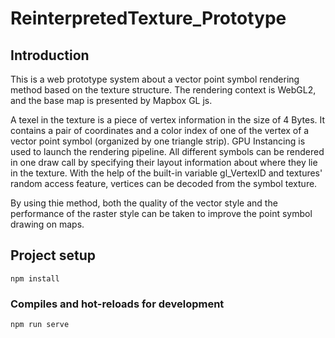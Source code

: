 # ReinterpretedTexture_Prototype

## Introduction
This is a web prototype system about a vector point symbol rendering method based on the texture structure. The rendering context is WebGL2, and the base map is presented by Mapbox GL js.

A texel in the texture is a piece of vertex information in the size of 4 Bytes. It contains a pair of coordinates and a color index of one of the vertex of a vector point symbol (organized by one triangle strip). GPU Instancing is used to launch the rendering pipeline. All different symbols can be rendered in one draw call by specifying their layout information about where they lie in the texture. With the help of the built-in variable gl_VertexID and textures' random access feature, vertices can be decoded from the symbol texture. 

By using thie method, both the quality of the vector style and the performance of the raster style can be taken to improve the point symbol drawing on maps.

## Project setup
```
npm install
```

### Compiles and hot-reloads for development
```
npm run serve
```
